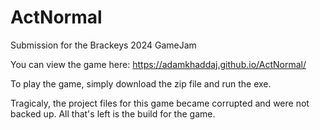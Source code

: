 # ActNormal
Submission for the Brackeys 2024 GameJam

You can view the game here: https://adamkhaddaj.github.io/ActNormal/

To play the game, simply download the zip file and run the exe.

Tragicaly, the project files for this game became corrupted and were not backed up. All that's left is the build for the game.

